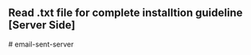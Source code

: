 ## Read .txt file for complete installtion guideline [Server Side]
#   e m a i l - s e n t - s e r v e r  
 